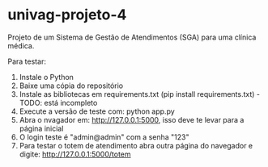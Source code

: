 # univag-projeto-4

Projeto de um Sistema de Gestão de Atendimentos (SGA) para uma clínica médica.

Para testar:
1. Instale o Python
2. Baixe uma cópia do repositório
3. Instale as bibliotecas em requirements.txt (pip install requirements.txt) - TODO: está incompleto
4. Execute a versão de teste com: python app.py
5. Abra o nvagador em: http://127.0.0.1:5000, isso deve te levar para a página inicial
6. O login teste é "admin@admin" com a senha "123"
7. Para testar o totem de atendimento abra outra página do navegador e digite: http://127.0.0.1:5000/totem
